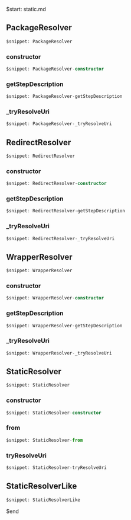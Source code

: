$start: static.md
## PackageResolver
```ts
$snippet: PackageResolver
```

### constructor
```ts
$snippet: PackageResolver-constructor
```

### getStepDescription
```ts
$snippet: PackageResolver-getStepDescription
```

### _tryResolveUri
```ts
$snippet: PackageResolver-_tryResolveUri
```

## RedirectResolver
```ts
$snippet: RedirectResolver
```

### constructor
```ts
$snippet: RedirectResolver-constructor
```

### getStepDescription
```ts
$snippet: RedirectResolver-getStepDescription
```

### _tryResolveUri
```ts
$snippet: RedirectResolver-_tryResolveUri
```

## WrapperResolver
```ts
$snippet: WrapperResolver
```

### constructor
```ts
$snippet: WrapperResolver-constructor
```

### getStepDescription
```ts
$snippet: WrapperResolver-getStepDescription
```

### _tryResolveUri
```ts
$snippet: WrapperResolver-_tryResolveUri
```

## StaticResolver
```ts
$snippet: StaticResolver
```

### constructor
```ts
$snippet: StaticResolver-constructor
```

### from
```ts
$snippet: StaticResolver-from
```

### tryResolveUri
```ts
$snippet: StaticResolver-tryResolveUri
```

## StaticResolverLike
```ts
$snippet: StaticResolverLike
```
$end